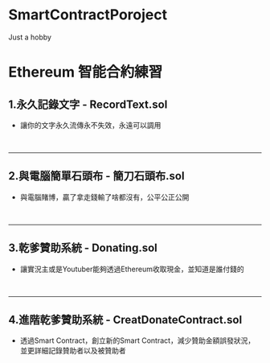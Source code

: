 # SmartContractPoroject
Just a hobby

# Ethereum 智能合約練習

 ## 1.永久記錄文字 - RecordText.sol
- 讓你的文字永久流傳永不失效，永遠可以調用
<br>

<hr>

 ## 2.與電腦簡單石頭布 - 簡刀石頭布.sol
- 與電腦賭博，贏了拿走錢輸了啥都沒有，公平公正公開
<br>
<hr>

 ## 3.乾爹贊助系統 - Donating.sol

- 讓實況主或是Youtuber能夠透過Ethereum收取現金，並知道是誰付錢的
<br>
<hr>

 ## 4.進階乾爹贊助系統 - CreatDonateContract.sol

- 透過Smart Contract，創立新的Smart Contract，減少贊助金額誤發狀況，並更詳細記錄贊助者以及被贊助者
